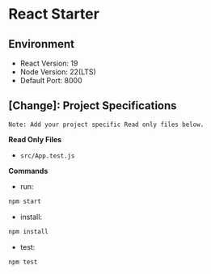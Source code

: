 # React Starter

## Environment 

- React Version: 19
- Node Version: 22(LTS)
- Default Port: 8000

## [Change]: Project Specifications 

```text
Note: Add your project specific Read only files below.
```

**Read Only Files**
- `src/App.test.js`


**Commands**
- run: 
```bash
npm start
```
- install: 
```bash
npm install
```
- test: 
```bash
npm test
```

